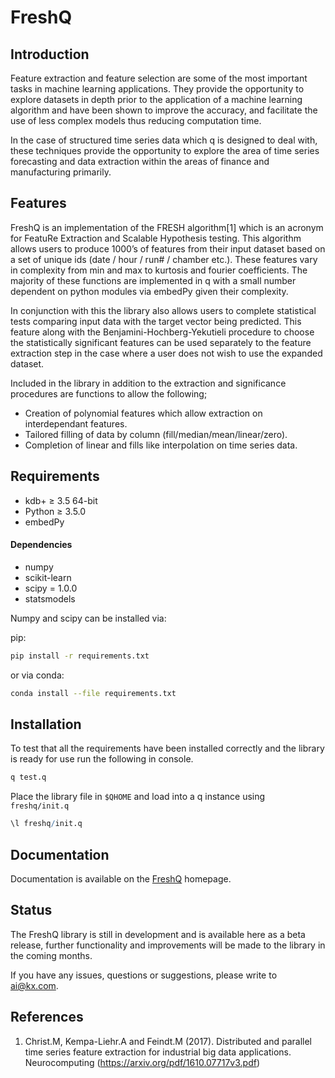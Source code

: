 # FreshQ
## Introduction
Feature extraction and feature selection are some of the most important tasks in machine learning applications. They provide the opportunity to explore datasets in depth prior to the application of a machine learning algorithm and have been shown to improve the accuracy, and facilitate the use of less complex models thus reducing computation time.

In the case of structured time series data which q is designed to deal with, these techniques provide the opportunity to explore the area of time series forecasting and data extraction within the areas of finance and manufacturing primarily.

## Features

FreshQ is an implementation of the FRESH algorithm[1] which is an acronym for FeatuRe Extraction and Scalable Hypothesis testing. This algorithm allows users to produce 1000’s of features from their input dataset based on a set of unique ids (date / hour / run# / chamber etc.). These features vary in complexity from min and max to kurtosis and  fourier coefficients. The majority of these functions are implemented in q with a small number dependent on python modules via embedPy given their complexity.

In conjunction with this the library also allows users to complete statistical tests comparing input data with the target vector being predicted. This feature along with the Benjamini-Hochberg-Yekutieli procedure to choose the statistically significant features can be used separately to the feature extraction step in the case where a user does not wish to use the expanded dataset.

Included in the library in addition to the extraction and significance procedures are functions to allow the following;
- Creation of polynomial features which allow extraction on interdependant features.
- Tailored filling of data by column (fill/median/mean/linear/zero).
- Completion of linear and fills like interpolation on time series data. 

## Requirements

- kdb+ ≥ 3.5 64-bit
- Python ≥ 3.5.0
- embedPy

#### Dependencies
- numpy
- scikit-learn
- scipy = 1.0.0
- statsmodels

Numpy and scipy can be installed via:

pip:
```bash
pip install -r requirements.txt
```

or via conda:
```bash
conda install --file requirements.txt
```

## Installation
To test that all the requirements have been installed correctly and the library is ready for use run the following in console.

```bash
q test.q
```

Place the library file in `$QHOME` and load into a q instance using `freshq/init.q`
```q
\l freshq/init.q
```

## Documentation

Documentation is available on the [FreshQ](https://code.kx.com/q/ml/freshq/) homepage.

## Status
  
The FreshQ library is still in development and is available here as a beta release, further functionality and improvements will be made to the library in the coming months.

If you have any issues, questions or suggestions, please write to ai@kx.com.

## References

1. Christ.M, Kempa-Liehr.A and Feindt.M (2017). Distributed and parallel time series feature extraction for industrial big data applications. Neurocomputing (https://arxiv.org/pdf/1610.07717v3.pdf)
